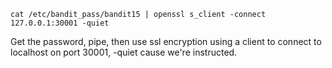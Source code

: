 `cat /etc/bandit_pass/bandit15 | openssl s_client -connect 127.0.0.1:30001 -quiet`

Get the password, pipe, then use ssl encryption using a client to connect to localhost on port 30001,
-quiet cause we're instructed.
